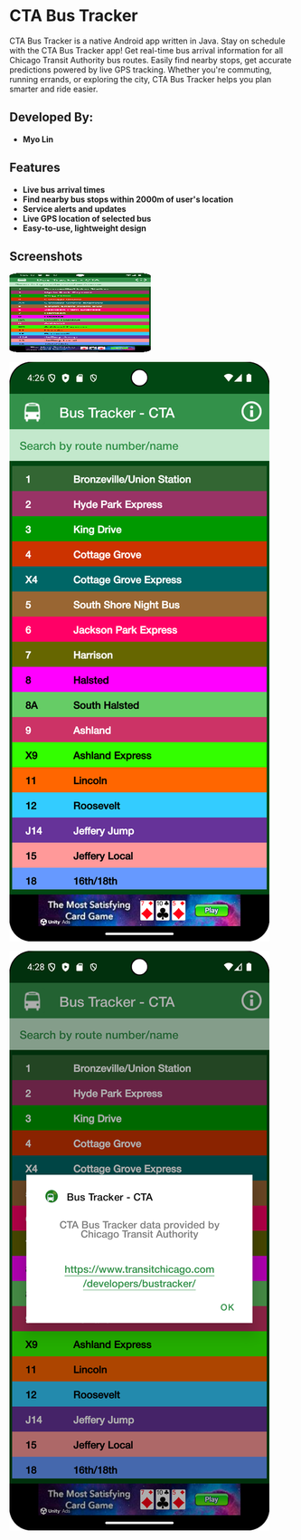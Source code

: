 # CTA Bus Tracker

CTA Bus Tracker is a native Android app written in Java. Stay on schedule with the CTA Bus Tracker app! Get real-time bus arrival 
information for all Chicago Transit Authority bus routes. Easily find nearby stops, get accurate predictions powered by live GPS
tracking. Whether you're commuting, running errands, or exploring the city, CTA Bus Tracker helps you plan smarter and ride easier.

## Developed By:

- **Myo Lin**

## Features

- **Live bus arrival times**
- **Find nearby bus stops within 2000m of user's location**
- **Service alerts and updates**
- **Live GPS location of selected bus**
- **Easy-to-use, lightweight design**

## Screenshots

<img src="https://github.com/myolin/CTABusTracker/blob/master/Screenshot/Screenshot-1.png" alt="Screenshot-1" width="250" height="140"/>

![1](https://github.com/myolin/CTABusTracker/blob/master/Screenshot/Screenshot-1.png)

![2](https://github.com/myolin/CTABusTracker/blob/master/Screenshot/Screenshot-2.png)
